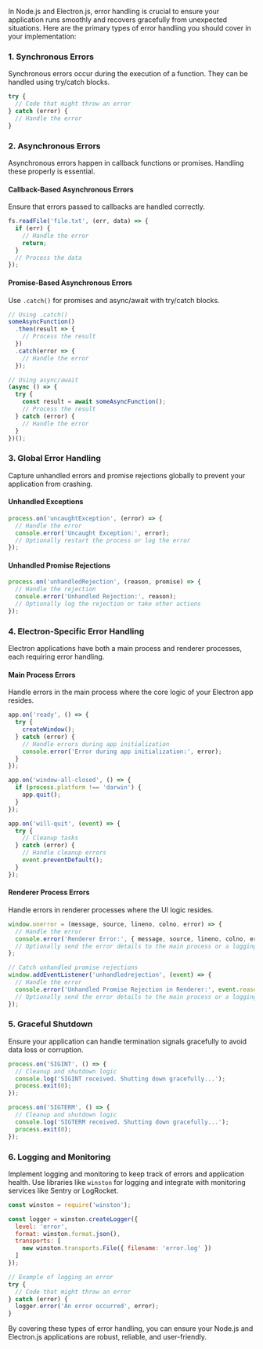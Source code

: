 In Node.js and Electron.js, error handling is crucial to ensure your application runs smoothly and recovers gracefully from unexpected situations. Here are the primary types of error handling you should cover in your implementation:

### 1. **Synchronous Errors**
Synchronous errors occur during the execution of a function. They can be handled using try/catch blocks.

```javascript
try {
  // Code that might throw an error
} catch (error) {
  // Handle the error
}
```

### 2. **Asynchronous Errors**
Asynchronous errors happen in callback functions or promises. Handling these properly is essential.

#### Callback-Based Asynchronous Errors
Ensure that errors passed to callbacks are handled correctly.

```javascript
fs.readFile('file.txt', (err, data) => {
  if (err) {
    // Handle the error
    return;
  }
  // Process the data
});
```

#### Promise-Based Asynchronous Errors
Use `.catch()` for promises and async/await with try/catch blocks.

```javascript
// Using .catch()
someAsyncFunction()
  .then(result => {
    // Process the result
  })
  .catch(error => {
    // Handle the error
  });

// Using async/await
(async () => {
  try {
    const result = await someAsyncFunction();
    // Process the result
  } catch (error) {
    // Handle the error
  }
})();
```

### 3. **Global Error Handling**
Capture unhandled errors and promise rejections globally to prevent your application from crashing.

#### Unhandled Exceptions
```javascript
process.on('uncaughtException', (error) => {
  // Handle the error
  console.error('Uncaught Exception:', error);
  // Optionally restart the process or log the error
});
```

#### Unhandled Promise Rejections
```javascript
process.on('unhandledRejection', (reason, promise) => {
  // Handle the rejection
  console.error('Unhandled Rejection:', reason);
  // Optionally log the rejection or take other actions
});
```

### 4. **Electron-Specific Error Handling**
Electron applications have both a main process and renderer processes, each requiring error handling.

#### Main Process Errors
Handle errors in the main process where the core logic of your Electron app resides.

```javascript
app.on('ready', () => {
  try {
    createWindow();
  } catch (error) {
    // Handle errors during app initialization
    console.error('Error during app initialization:', error);
  }
});

app.on('window-all-closed', () => {
  if (process.platform !== 'darwin') {
    app.quit();
  }
});

app.on('will-quit', (event) => {
  try {
    // Cleanup tasks
  } catch (error) {
    // Handle cleanup errors
    event.preventDefault();
  }
});
```

#### Renderer Process Errors
Handle errors in renderer processes where the UI logic resides.

```javascript
window.onerror = (message, source, lineno, colno, error) => {
  // Handle the error
  console.error('Renderer Error:', { message, source, lineno, colno, error });
  // Optionally send the error details to the main process or a logging service
};

// Catch unhandled promise rejections
window.addEventListener('unhandledrejection', (event) => {
  // Handle the error
  console.error('Unhandled Promise Rejection in Renderer:', event.reason);
  // Optionally send the error details to the main process or a logging service
});
```

### 5. **Graceful Shutdown**
Ensure your application can handle termination signals gracefully to avoid data loss or corruption.

```javascript
process.on('SIGINT', () => {
  // Cleanup and shutdown logic
  console.log('SIGINT received. Shutting down gracefully...');
  process.exit(0);
});

process.on('SIGTERM', () => {
  // Cleanup and shutdown logic
  console.log('SIGTERM received. Shutting down gracefully...');
  process.exit(0);
});
```

### 6. **Logging and Monitoring**
Implement logging and monitoring to keep track of errors and application health. Use libraries like `winston` for logging and integrate with monitoring services like Sentry or LogRocket.

```javascript
const winston = require('winston');

const logger = winston.createLogger({
  level: 'error',
  format: winston.format.json(),
  transports: [
    new winston.transports.File({ filename: 'error.log' })
  ]
});

// Example of logging an error
try {
  // Code that might throw an error
} catch (error) {
  logger.error('An error occurred', error);
}
```

By covering these types of error handling, you can ensure your Node.js and Electron.js applications are robust, reliable, and user-friendly.
